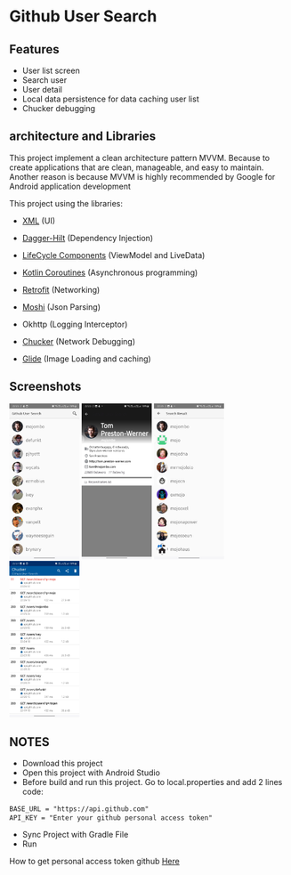 # Github User Search

## Features
- User list screen
- Search user
- User detail
- Local data persistence for data caching user list
- Chucker debugging

## architecture and Libraries
This project implement a clean architecture pattern MVVM. Because to create applications that are clean, 
manageable, and easy to maintain. Another reason is because MVVM is highly recommended by Google 
for Android application development

This project using the libraries:
- [XML](https://developer.android.com/develop/ui/views/layout/declaring-layout) (UI)

- [Dagger-Hilt](https://dagger.dev/hilt/) (Dependency Injection)

- [LifeCycle Components](https://developer.android.com/topic/libraries/architecture/livedata) (ViewModel and LiveData)

- [Kotlin Coroutines](https://kotlinlang.org/docs/reference/coroutines-overview.html) (Asynchronous programming)

- [Retrofit](https://square.github.io/retrofit/) (Networking)

- [Moshi](https://github.com/square/moshi) (Json Parsing)

- Okhttp (Logging Interceptor)

- [Chucker](https://github.com/ChuckerTeam/chucker) (Network Debugging)

- [Glide](https://github.com/bumptech/glide) (Image Loading and caching)


## Screenshots
<img src="https://github.com/Rizqanmr/GithubUserSearch/blob/master/screenshots/Screenshot_Main.jpg" width="25%" alt="Main"></img>
<img src="https://github.com/Rizqanmr/GithubUserSearch/blob/master/screenshots/Screenshot_User_Detail.jpg" width="25%" alt="User_Detail"></img>
<img src="https://github.com/Rizqanmr/GithubUserSearch/blob/master/screenshots/Screenshot_Search_Result.jpg" width="25%" alt="Search_Result"></img>
<img src="https://github.com/Rizqanmr/GithubUserSearch/blob/master/screenshots/Screenshot_Chucker.jpg" width="25%" alt="Chucker"></img>

## NOTES
- Download this project
- Open this project with Android Studio
- Before build and run this project. Go to local.properties and add 2 lines code:

```
BASE_URL = "https://api.github.com"
API_KEY = "Enter your github personal access token"
```

- Sync Project with Gradle File
- Run 

How to get personal access token github
[Here](https://docs.github.com/en/enterprise-server@3.9/authentication/keeping-your-account-and-data-secure/managing-your-personal-access-tokens)
